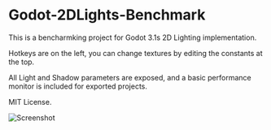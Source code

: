 # Godot-2DLights-Benchmark

This is a bencharmking project for Godot 3.1s 2D Lighting implementation.

Hotkeys are on the left, you can change textures by editing the constants at the top.

All Light and Shadow parameters are exposed, and a basic performance monitor is included for exported projects.

MIT License.

![Screenshot](image.png)
